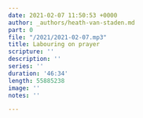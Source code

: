 ```yaml
---
date: 2021-02-07 11:50:53 +0000
author: _authors/heath-van-staden.md
part: 0
file: "/2021/2021-02-07.mp3"
title: Labouring on prayer
scripture: ''
description: ''
series: ''
duration: '46:34'
length: 55885238
image: ''
notes: ''

---
```

